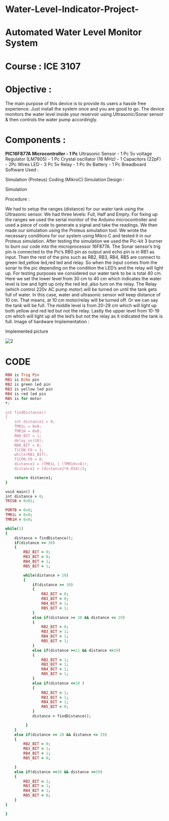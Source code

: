 # Water-Level-Indicator-Project-
# Automated Water Level Monitor System
# Course : ICE 3107


# Objective :

The main purpose of this device is to provide its users a hassle free experience. Just install the system once and you are good to go. The device monitors the water level inside your reservoir using Ultrasonic/Sonar sensor & then controls the water pump accordingly.

# Components :

 **PIC16F877A Microcontroller - 1 Pc**
 Ultrasonic Sensor - 1 Pc
5v voltage Regulator (LM7805) - 1 Pc
Crystal oscillator (16 MHz) - 1
Capacitors (22pF) - 2Pc
Wires
LED - 3 Pc
5v Relay - 1 Pc
9v Battery - 1 Pc
Breadboard
Software Used :

Simulation (Proteus)
Coding (MikroC)
Simulation Design :

Simulation

Procedure :

We had to setup the ranges (distance) for our water tank using the Ultrasonic sensor. We had three levels: Full, Half and Empty. For fixing up the ranges we used the serial monitor of the Arduino microcontroller and used a piece of code to generate a signal and take the readings.
We then made our simulation using the Proteus simulation tool.
We wrote the necessary conditions for our system using Mikro C and tested it in our Proteus simulation.
After testing the simulation we used the Pic-kit 3 burner to burn our code into the microprocessor 16F877A.
The Sonar sensor’s trig pin is connected to the Pic’s RB0 pin as output and echo pin is in RB1 as input.
Then the rest of the pins such as RB2, RB3, RB4, RB5 are connect to green led,yellow led,red led and relay.
So when the input comes from the sonar to the pic depending on the condition the LED’s and the relay will light up.
For testing purposes we considered our water tank to be is total 40 cm.
Here we set the lower level from 30 cm to 40 cm which indicates the water level is low and light up only the red led ,also turn on the relay.
The Relay (which control 220v AC pump motor) will be turned on until the tank gets full of water. In this case, water and ultrasonic sensor will keep distance of 10 cm. That means, at 10 cm motor/relay will be turned off. Or we can say the tank will be full.
The middle level is from 20-29 cm which will light up both yellow and red led but not the relay.
Lastly the upper level from 10-19 cm which will light up all the led’s but not the relay as it indicated the tank is full.
Image of hardware Implementation :

Implemented picture

![2](https://github.com/nayan-pust/Water-Level-Indicator-Project-/assets/114688354/75959e07-be29-4257-934f-0fe6993baf56)


# CODE
```ruby /*
RB0 is Trig Pin
RB1 is Echo pin
RB2 is green led pin
RB3 is yellow led pin
RB4 is red led pin
RB5 is for motor
*/

int findDistance()
{
    int distance1 = 0;
    TMR1L = 0x0;
    TMR1H = 0x0;
    RB0_BIT = 1;
    delay_us(10);
    RB0_BIT = 0;
    T1CON.F0 = 1;
    while(RB1_BIT);
    T1CON.F0 = 0;
    distance1 = (TMR1L | (TMR1H<<8));
    distance1 = (distance1*0.034)/2;

    return distance1;
}

void main() {
int distance = 0;
TRISB = 0x02;

PORTB = 0x0;
TMR1L = 0x0;
TMR1H = 0x0;

while(1)
{
    distance = findDistance();
    if(distance >= 30)
    {
        RB2_BIT = 0;
        RB3_BIT = 0;
        RB4_BIT = 1;
        RB5_BIT = 1;

        while(distance > 10)
        {
            if(distance >= 30)
            {
                RB2_BIT = 0;
                RB3_BIT = 0;
                RB4_BIT = 1;
                RB5_BIT = 1;
            }
            else if(distance >= 20 && distance <= 29)
            {
                RB2_BIT = 0;
                RB3_BIT = 1;
                RB4_BIT = 1;
                RB5_BIT = 1;
            }
            else if(distance >=11 && distance <=19)
            {
                RB2_BIT = 1;
                RB3_BIT = 1;
                RB4_BIT = 1;
                RB5_BIT = 1;
            }
            else if(distance <=10 )
            {
                RB2_BIT = 1;
                RB3_BIT = 1;
                RB4_BIT = 1;
                RB5_BIT = 0;
            }
            distance = findDistance();

         }
    }
    else if(distance >= 20 && distance <= 29)
    {
        RB2_BIT = 0;
        RB3_BIT = 1;
        RB4_BIT = 1;
        RB5_BIT = 0;

    }
    else if(distance >=10 && distance <=19)
    {
        RB2_BIT = 1;
        RB3_BIT = 1;
        RB4_BIT = 1;
        RB5_BIT = 0;
    }
}

}

```


